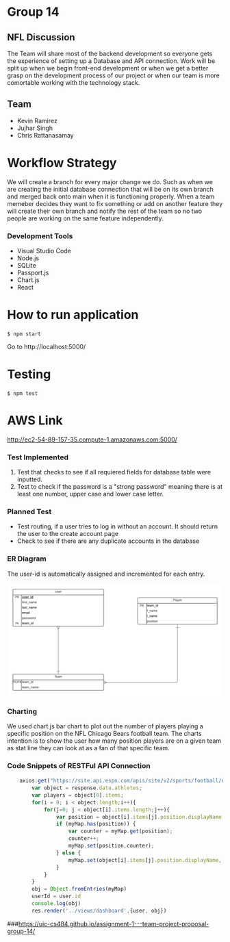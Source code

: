 # Group 14
## NFL Discussion

The Team will share most of the backend development so everyone gets the experience of setting up a Database and API connection.
Work will be split up when we begin front-end development or when we get a better grasp on the development process of our project or when our team is
more comortable working with the technology stack.

## Team
- Kevin Ramirez
- Jujhar Singh
- Chris Rattanasamay

# Workflow Strategy

We will create a branch for every major change we do. Such as when we are creating the initial database connection that will be on its own branch and merged back onto main when it is functioning properly. When a team memeber decides they want to fix something or add on another feature they will create their own branch and notify the rest of the team so no two people are working on the same feature independently.

### Development Tools
- Visual Studio Code 
- Node.js
- SQLite
- Passport.js
- Chart.js
- React

# How to run application
```
$ npm start
```
Go to http://localhost:5000/

# Testing
```
$ npm test
```
# AWS Link
http://ec2-54-89-157-35.compute-1.amazonaws.com:5000/

### Test Implemented
1. Test that checks to see if all requiered fields for database table were inputted.
2. Test to check if the password is a "strong password" meaning there is at least one number, upper case and lower case letter.

### Planned Test
- Test routing, if a user tries to log in without an account. It should return the user to the create account page
- Check to see if there are any duplicate accounts in the database

### ER Diagram
The user-id is automatically assigned and incremented for each entry.

![erdiagram.png](erdiagram.png)

### Charting
We used chart.js bar chart to plot out the number of players playing a specific position on the NFL Chicago Bears football team.
The charts intention is to show the user how many position players are on a given team as stat line they can look at as a fan of that specific team.

### Code Snippets of RESTFul API Connection

```javascript
    axios.get("https://site.api.espn.com/apis/site/v2/sports/football/nfl/teams/3/roster").then(function(response){
        var object = response.data.athletes;
        var players = object[0].items;
        for(i = 0; i < object.length;i++){
            for(j=0; j < object[i].items.length;j++){
                var position = object[i].items[j].position.displayName;
                if (myMap.has(position)) {
                    var counter = myMap.get(position);
                    counter++;
                    myMap.set(position,counter);
                } else {
                    myMap.set(object[i].items[j].position.displayName, 1);
                }
            }
        }
        obj = Object.fromEntries(myMap)
        userId = user.id
        console.log(obj)
        res.render('../views/dashboard',{user, obj})

```
###https://uic-cs484.github.io/assignment-1---team-project-proposal-group-14/
